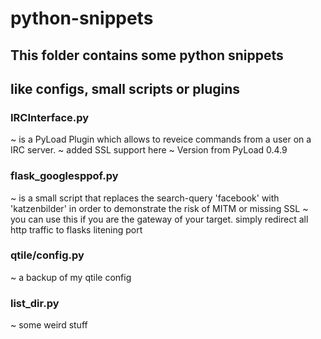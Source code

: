 python-snippets
===============
## This folder contains some python snippets
## like configs, small scripts or plugins

### IRCInterface.py
~ is a PyLoad Plugin which allows to reveice commands from a user on a IRC server.
~ added SSL support here
~ Version from PyLoad 0.4.9

### flask_googlesppof.py
~ is a small script that replaces the search-query 'facebook' with 'katzenbilder' in order to demonstrate the risk of MITM or missing SSL
~ you can use this if you are the gateway of your target. simply redirect all http traffic to flasks litening port

### qtile/config.py
~ a backup of my qtile config

### list_dir.py
~ some weird stuff
